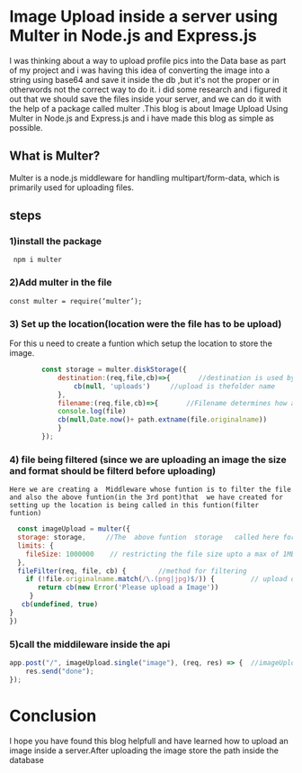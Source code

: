 # Image Upload inside a server using Multer in Node.js and Express.js

I was thinking about a way to upload  profile pics into the Data base as part of my project and  i was having this idea of converting the image into a string using base64 and save it inside the db ,but it's not the proper or in otherwords not the correct way to do it. i did  some research and i figured it out that we should save the files inside your server, and we can do it with   the help of a  package called multer .This blog is about Image Upload Using Multer in Node.js and Express.js and i have made this blog as simple as possible.

## What is Multer?

Multer is a node.js middleware for handling multipart/form-data, which is primarily used for uploading files.

## steps

### 1)install the package

     npm i multer

### 2)Add multer in the file

    const multer = require(‘multer’);

### 3) Set up the location(location were the file has to be upload)

For this u need to create a funtion which setup the location to store the image.

```js
        const storage = multer.diskStorage({
            destination:(req,file,cb)=>{       //destination is used by the application to know the location path  to store the images
                cb(null, 'uploads')     //upload is thefolder name
            },
            filename:(req,file,cb)=>{       //Filename determines how a file should be named in the folder.
            console.log(file)
            cb(null,Date.now()+ path.extname(file.originalname))        //null – because we aren’t showing an error.
            }
        });
```
### 4) file being filtered (since we are uploading an image the size and format should be filterd before uploading)

    Here we are creating a  Middleware whose funtion is to filter the file and also the above funtion(in the 3rd pont)that  we have created for setting up the location is being called in this funtion(filter funtion)
```js
  const imageUpload = multer({
  storage: storage,     //The  above funtion  storage   called here for setting up the location
  limits: {
    fileSize: 1000000    // restricting the file size upto a max of 1MB
  },
  fileFilter(req, file, cb) {        //method for filtering
    if (!file.originalname.match(/\.(png|jpg)$/)) {         // upload only png and jpg format
       return cb(new Error('Please upload a Image'))
     }
   cb(undefined, true)
}
})
```
### 5)call the middileware inside the api 

```js
app.post("/", imageUpload.single("image"), (req, res) => {  //imageUpload being the middileware and .single means a single image, you can use array etc as well
    res.send("done");
});
```

# Conclusion
I hope you have found this blog helpfull and have learned how to upload an image inside a server.After uploading the image store the path inside the database
